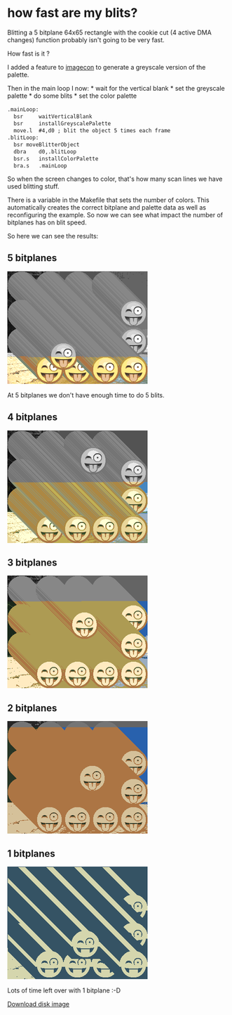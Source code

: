 how fast are my blits?
======================

Blitting a 5 bitplane 64x65 rectangle with the cookie cut (4 active DMA changes) function probably isn't going to be very fast.

How fast is it ?

I added a feature to [imagecon](../tools/imagecon) to generate a greyscale version of the palette.

Then in the main loop I now:
     * wait for the vertical blank
     * set the greyscale palette
     * do some blits
     * set the color palette

  ```
.mainLoop:
	bsr 	waitVerticalBlank
	bsr     installGreyscalePalette
	move.l	#4,d0 ; blit the object 5 times each frame
.blitLoop:
	bsr	moveBlitterObject
	dbra	d0,.blitLoop
	bsr.s	installColorPalette
	bra.s	.mainLoop
```

So when the screen changes to color, that's how many scan lines we have used blitting stuff.

There is a variable in the Makefile that sets the number of colors. This automatically creates the correct bitplane and palette data as well as reconfiguring the example. So now we can see what impact the number of bitplanes has on blit speed.

So here we can see the results:

5 bitplanes
-----------
![5 bitplanes](5bitplanes-screenshot.png?raw=true)

At 5 bitplanes we don't have enough time to do 5 blits.

4 bitplanes
-----------
![4 bitplanes](4bitplanes-screenshot.png?raw=true)

3 bitplanes
-----------
![3 bitplanes](3bitplanes-screenshot.png?raw=true)

2 bitplanes
-----------
![5 bitplanes](2bitplanes-screenshot.png?raw=true)

1 bitplanes
-----------
![5 bitplanes](1bitplanes-screenshot.png?raw=true)

Lots of time left over with 1 bitplane :-D

[Download disk image](bin/blit_speed.adf?raw=true)


